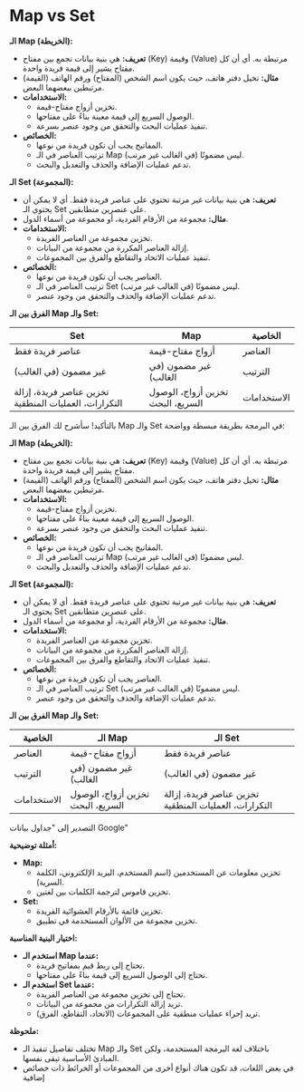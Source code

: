 # Map vs Set

**الـ Map (الخريطة):**

- **تعريف:** هي بنية بيانات تجمع بين مفتاح (Key) وقيمة (Value) مرتبطة به. أي أن كل مفتاح يشير إلى قيمة فريدة واحدة.
- **مثال:** تخيل دفتر هاتف، حيث يكون اسم الشخص (المفتاح) ورقم الهاتف (القيمة) مرتبطين ببعضهما البعض.
- **الاستخدامات:**
    - تخزين أزواج مفتاح-قيمة.
    - الوصول السريع إلى قيمة معينة بناءً على مفتاحها.
    - تنفيذ عمليات البحث والتحقق من وجود عنصر بسرعة.
- **الخصائص:**
    - المفاتيح يجب أن تكون فريدة من نوعها.
    - ترتيب العناصر في الـ Map ليس مضمونًا (في الغالب غير مرتب).
    - تدعم عمليات الإضافة والحذف والتعديل والبحث.

**الـ Set (المجموعة):**

- **تعريف:** هي بنية بيانات غير مرتبة تحتوي على عناصر فريدة فقط. أي لا يمكن أن يحتوي الـ Set على عنصرين متطابقين.
- **مثال:** مجموعة من الأرقام الفردية، أو مجموعة من أسماء الدول.
- **الاستخدامات:**
    - تخزين مجموعة من العناصر الفريدة.
    - إزالة العناصر المكررة من مجموعة من البيانات.
    - تنفيذ عمليات الاتحاد والتقاطع والفرق بين المجموعات.
- **الخصائص:**
    - العناصر يجب أن تكون فريدة من نوعها.
    - ترتيب العناصر في الـ Set ليس مضمونًا (في الغالب غير مرتب).
    - تدعم عمليات الإضافة والحذف والتحقق من وجود عنصر.

**الفرق بين الـ Map والـ Set:**

| Set | Map | الخاصية |
| --- | --- | --- |
| عناصر فريدة فقط | أزواج مفتاح-قيمة | العناصر |
| غير مضمون (في الغالب) | غير مضمون (في الغالب) | الترتيب |
| تخزين عناصر فريدة، إزالة التكرارات، العمليات المنطقية | تخزين أزواج، الوصول السريع، البحث | الاستخدامات |

بالتأكيد! سأشرح لك الفرق بين الـ Map والـ Set في البرمجة بطريقة مبسطة وواضحة:

**الـ Map (الخريطة):**

- **تعريف:** هي بنية بيانات تجمع بين مفتاح (Key) وقيمة (Value) مرتبطة به. أي أن كل مفتاح يشير إلى قيمة فريدة واحدة.
- **مثال:** تخيل دفتر هاتف، حيث يكون اسم الشخص (المفتاح) ورقم الهاتف (القيمة) مرتبطين ببعضهما البعض.
- **الاستخدامات:**
    - تخزين أزواج مفتاح-قيمة.
    - الوصول السريع إلى قيمة معينة بناءً على مفتاحها.
    - تنفيذ عمليات البحث والتحقق من وجود عنصر بسرعة.
- **الخصائص:**
    - المفاتيح يجب أن تكون فريدة من نوعها.
    - ترتيب العناصر في الـ Map ليس مضمونًا (في الغالب غير مرتب).
    - تدعم عمليات الإضافة والحذف والتعديل والبحث.

**الـ Set (المجموعة):**

- **تعريف:** هي بنية بيانات غير مرتبة تحتوي على عناصر فريدة فقط. أي لا يمكن أن يحتوي الـ Set على عنصرين متطابقين.
- **مثال:** مجموعة من الأرقام الفردية، أو مجموعة من أسماء الدول.
- **الاستخدامات:**
    - تخزين مجموعة من العناصر الفريدة.
    - إزالة العناصر المكررة من مجموعة من البيانات.
    - تنفيذ عمليات الاتحاد والتقاطع والفرق بين المجموعات.
- **الخصائص:**
    - العناصر يجب أن تكون فريدة من نوعها.
    - ترتيب العناصر في الـ Set ليس مضمونًا (في الغالب غير مرتب).
    - تدعم عمليات الإضافة والحذف والتحقق من وجود عنصر.

**الفرق بين الـ Map والـ Set:**

| الخاصية | الـ Map | الـ Set |
| --- | --- | --- |
| العناصر | أزواج مفتاح-قيمة | عناصر فريدة فقط |
| الترتيب | غير مضمون (في الغالب) | غير مضمون (في الغالب) |
| الاستخدامات | تخزين أزواج، الوصول السريع، البحث | تخزين عناصر فريدة، إزالة التكرارات، العمليات المنطقية |

التصدير إلى "جداول بيانات Google"

**أمثلة توضيحية:**

- **Map:**
    - تخزين معلومات عن المستخدمين (اسم المستخدم، البريد الإلكتروني، الكلمة السرية).
    - تخزين قاموس لترجمة الكلمات بين لغتين.
- **Set:**
    - تخزين قائمة بالأرقام العشوائية الفريدة.
    - تخزين مجموعة من الألوان المستخدمة في تطبيق.

**اختيار البنية المناسبة:**

- **استخدم الـ Map عندما:**
    - تحتاج إلى ربط قيم بمفاتيح فريدة.
    - تحتاج إلى الوصول السريع إلى قيمة بناءً على مفتاحها.
- **استخدم الـ Set عندما:**
    - تحتاج إلى تخزين مجموعة من العناصر الفريدة.
    - تريد إزالة التكرارات من مجموعة من البيانات.
    - تريد إجراء عمليات منطقية على المجموعات (الاتحاد، التقاطع، الفرق).

**ملحوظة:**

- تختلف تفاصيل تنفيذ الـ Map والـ Set باختلاف لغة البرمجة المستخدمة، ولكن المبادئ الأساسية تبقى نفسها.
- في بعض اللغات، قد تكون هناك أنواع أخرى من المجموعات أو الخرائط ذات خصائص إضافية